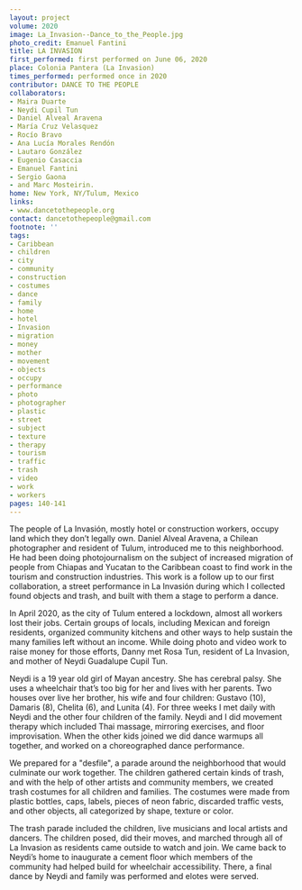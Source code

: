 ```yaml
---
layout: project
volume: 2020
image: La_Invasion--Dance_to_the_People.jpg
photo_credit: Emanuel Fantini
title: LA INVASION
first_performed: first performed on June 06, 2020
place: Colonia Pantera (La Invasion)
times_performed: performed once in 2020
contributor: DANCE TO THE PEOPLE
collaborators:
- Maira Duarte
- Neydi Cupil Tun
- Daniel Alveal Aravena
- María Cruz Velasquez
- Rocío Bravo
- Ana Lucía Morales Rendón
- Lautaro González
- Eugenio Casaccia
- Emanuel Fantini
- Sergio Gaona
- and Marc Mosteirin.
home: New York, NY/Tulum, Mexico
links:
- www.dancetothepeople.org
contact: dancetothepeople@gmail.com
footnote: ''
tags:
- Caribbean
- children
- city
- community
- construction
- costumes
- dance
- family
- home
- hotel
- Invasion
- migration
- money
- mother
- movement
- objects
- occupy
- performance
- photo
- photographer
- plastic
- street
- subject
- texture
- therapy
- tourism
- traffic
- trash
- video
- work
- workers
pages: 140-141
---
```



The people of La Invasión, mostly hotel or construction workers, occupy land which they don’t legally own.  Daniel Alveal Aravena, a Chilean photographer and resident of Tulum, introduced me to this neighborhood. He had been doing photojournalism on the subject of increased migration of people from Chiapas and Yucatan to the Caribbean coast to find work in the tourism and construction industries. This work is a follow up to our first collaboration, a street performance in La Invasión during which I collected found objects and trash, and built with them a stage to perform a dance.

In April 2020, as the city of Tulum entered a lockdown, almost all workers lost their jobs. Certain groups of locals, including Mexican and foreign residents, organized community kitchens and other ways to help sustain the many families left without an income. While doing photo and video work to raise money for those efforts, Danny met Rosa Tun, resident of La Invasion, and mother of Neydi Guadalupe Cupil Tun.

Neydi is a 19 year old girl of Mayan ancestry. She has cerebral palsy. She uses a wheelchair that’s too big for her and lives with her parents. Two houses over live her brother, his wife and four children: Gustavo (10), Damaris (8), Chelita (6), and Lunita (4). For three weeks I met daily with Neydi and the other four children of the family. Neydi and I did movement therapy which included Thai massage, mirroring exercises, and floor improvisation. When the other kids joined we did dance warmups all together, and worked on a choreographed dance performance.  

We prepared for a "desfile", a parade around the neighborhood that would culminate our work together. The children gathered certain kinds of trash, and with the help of other artists and community members, we created trash costumes for all children and families.  The costumes were made from plastic bottles, caps, labels, pieces of neon fabric, discarded traffic vests, and other objects, all categorized by shape, texture or color.   

The trash parade included the children, live musicians and local artists and dancers.  The children posed, did their moves, and marched through all of La Invasion as residents came outside to watch and join.  We came back to Neydi’s home to inaugurate a cement floor which members of the community had helped build for wheelchair accessibility.  There, a final dance by Neydi and family was performed and elotes were served.
